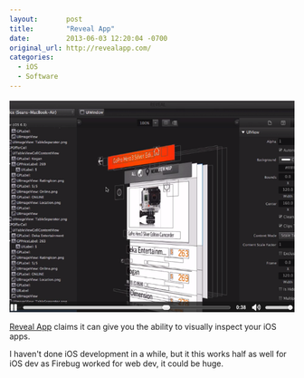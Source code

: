 ```yaml
---
layout:       post
title:        "Reveal App"
date:         2013-06-03 12:20:04 -0700
original_url: http://revealapp.com/
categories:
  - iOS
  - Software
---
```


  ![ca37136cd0e77a4ecd6d08a38a0bda41.png](/assets/import/ca37136cd0e77a4ecd6d08a38a0bda41.png) 

  [Reveal App](http://revealapp.com/)  claims it can give you the ability to visually inspect your iOS apps.

I haven't done iOS development in a while, but it this works half as well for iOS dev as Firebug worked for web dev, it could be huge.

